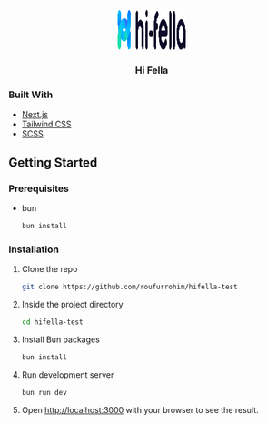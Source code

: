 <div id="top"></div>
<!-- PROJECT LOGO -->
<br />
<div align="center">
  <a href="https://zwallet-ten.vercel.app/">
    <img src="./public/logo.png" alt="Logo" width="120" height="70">
  </a>

  <h3 align="center">Hi Fella</h3>
</div>

### Built With

* [Next.js](https://nextjs.org/)
* [Tailwind CSS](https://tailwindcss.com/)
* [SCSS](https://sass-lang.com/)


<!-- GETTING STARTED -->
## Getting Started

### Prerequisites

* bun
  ```sh
  bun install
  ```

### Installation

1. Clone the repo
   ```sh
   git clone https://github.com/roufurrohim/hifella-test
   ```
2. Inside the project directory
   ```sh
   cd hifella-test
   ```
3. Install Bun packages
   ```sh
   bun install
   ```
4. Run development server
   ```sh
   bun run dev
   ```
5. Open [http://localhost:3000](http://localhost:3000) with your browser to see the result.
